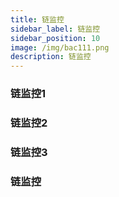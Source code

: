 ```yaml
---
title: 链监控
sidebar_label: 链监控
sidebar_position: 10
image: /img/bac111.png
description: 链监控
---
```


### 链监控1

### 链监控2

### 链监控3

### 链监控
